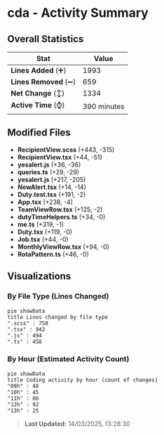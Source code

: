 # cda - Activity Summary 

## Overall Statistics

| Stat                   | Value                                                             |
| ---------------------- | ----------------------------------------------------------------- |
| **Lines Added** (➕)   | 1993                                          |
| **Lines Removed** (➖) | 659                                        |
| **Net Change** (↕)    | 1334                |
| **Active Time** (⌚)   | 390 minutes |


## Modified Files
- **RecipientView.scss** (+443, -315)
- **RecipientView.tsx** (+44, -51)
- **yesalert.js** (+36, -36)
- **queries.ts** (+29, -29)
- **yesalert.js** (+217, -205)
- **NewAlert.tsx** (+14, -14)
- **Duty.test.tsx** (+191, -2)
- **App.tsx** (+238, -4)
- **TeamViewRow.tsx** (+125, -2)
- **dutyTimeHelpers.ts** (+34, -0)
- **me.ts** (+319, -1)
- **Duty.tsx** (+119, -0)
- **Job.tsx** (+44, -0)
- **MonthlyViewRow.tsx** (+94, -0)
- **RotaPattern.ts** (+46, -0)

## Visualizations

### By File Type (Lines Changed)

```mermaid
pie showData
title Lines changed by file type
".scss" : 758
".tsx" : 942
".js" : 494
".ts" : 458
```

### By Hour (Estimated Activity Count)

```mermaid
pie showData
title Coding activity by hour (count of changes)
"09h" : 48
"10h" : 45
"11h" : 86
"12h" : 92
"13h" : 25
```


> **Last Updated:** 14/03/2025, 13:28:30